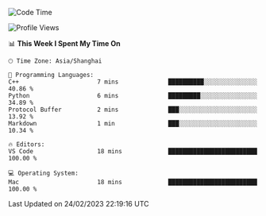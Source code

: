 <!--START_SECTION:waka-->
![Code Time](http://img.shields.io/badge/Code%20Time-455%20hrs%2041%20mins-blue)

![Profile Views](http://img.shields.io/badge/Profile%20Views-0-blue)

📊 **This Week I Spent My Time On** 

```text
🕑︎ Time Zone: Asia/Shanghai

💬 Programming Languages: 
C++                      7 mins              ██████████░░░░░░░░░░░░░░░   40.86 % 
Python                   6 mins              █████████░░░░░░░░░░░░░░░░   34.89 % 
Protocol Buffer          2 mins              ███░░░░░░░░░░░░░░░░░░░░░░   13.92 % 
Markdown                 1 min               ███░░░░░░░░░░░░░░░░░░░░░░   10.34 % 

🔥 Editors: 
VS Code                  18 mins             █████████████████████████   100.00 % 

💻 Operating System: 
Mac                      18 mins             █████████████████████████   100.00 % 
```


 Last Updated on 24/02/2023 22:19:16 UTC
<!--END_SECTION:waka-->